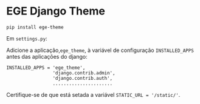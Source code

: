 # EGE Django Theme

```
pip install ege-theme
```

Em ```settings.py```:

Adicione a aplicação,```ege_theme```, à variável de configuração ```INSTALLED_APPS``` antes das aplicações do django:

```
INSTALLED_APPS = 'ege_theme',
                 'django.contrib.admin',
                 'django.contrib.auth',
                 ......................
```
  
Certifique-se de que está setada a variável ```STATIC_URL = '/static/'```.
